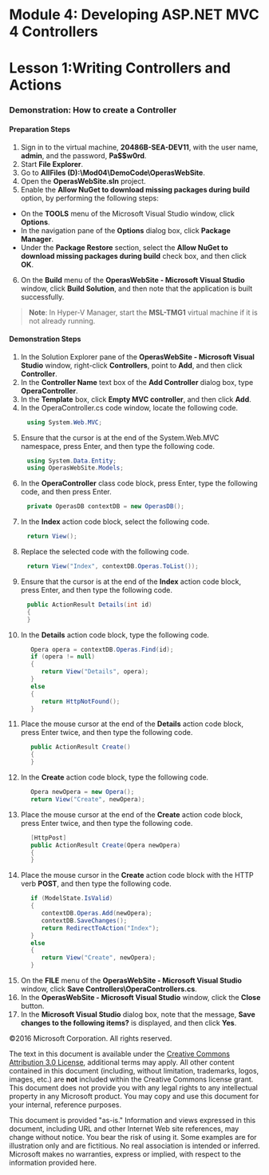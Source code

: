 ﻿# Module 4: Developing ASP.NET MVC 4 Controllers

# Lesson 1:Writing Controllers and Actions

### Demonstration: How to create a Controller
#### Preparation Steps
1. Sign in to the virtual machine, **20486B-SEA-DEV11**, with the user name, **admin**, and the password, **Pa$$w0rd**.
2. Start **File Explorer**.
3. Go to **AllFiles (D):\Mod04\DemoCode\OperasWebSite**.
4. Open the **OperasWebSite.sln** project.
5. Enable the **Allow NuGet to download missing packages during build** option, by performing the following steps:   
  - On the **TOOLS** menu of the Microsoft Visual Studio window, click **Options**.   
  - In the navigation pane of the **Options** dialog box, click **Package Manager**.   
  - Under the **Package Restore** section, select the **Allow NuGet to download missing packages during build** check box, and then click **OK**.
6. On the **Build** menu of the **OperasWebSite - Microsoft Visual Studio** window, click **Build Solution**, and then note that the application is built successfully.
   
  >**Note**: In Hyper-V Manager, start the **MSL-TMG1** virtual machine if it is not already running.  

#### Demonstration Steps

1. In the Solution Explorer pane of the **OperasWebSite - Microsoft Visual Studio** window, right-click **Controllers**, point to  **Add**, and then click **Controller**.
2. In the **Controller Name** text box of the **Add Controller** dialog box, type **OperaController**.
3. In the **Template** box, click **Empty MVC controller**, and then click **Add**.
4. In the OperaController.cs code window, locate the following code.

  ```cs
       using System.Web.MVC;
```
5. Ensure that the cursor is at the end of the System.Web.MVC namespace, press Enter, and then type the following code.

  ```cs
       using System.Data.Entity;
       using OperasWebSite.Models;
```
6. In the **OperaController** class code block, press Enter, type the following code, and then press Enter.

  ```cs
       private OperasDB contextDB = new OperasDB();
```
7. In the **Index** action code block, select the following code.

  ```cs
       return View();
```
8. Replace the selected code with the following code.

  ```cs
       return View("Index", contextDB.Operas.ToList());
```
9. Ensure that the cursor is at the end of the **Index** action code block, press Enter, and then type the following code.

  ```cs
       public ActionResult Details(int id)
       {
       }
```
10. In the **Details** action code block, type the following code.

  ```cs
        Opera opera = contextDB.Operas.Find(id);
        if (opera != null)
        {
           return View("Details", opera);
        }
        else
        {
           return HttpNotFound();
        }
```
11. Place the mouse cursor at the end of the **Details** action code block, press Enter twice, and then type the following code.

  ```cs
        public ActionResult Create()
        {
        }
```
12. In the **Create** action code block, type the following code.

  ```cs
        Opera newOpera = new Opera();
        return View("Create", newOpera);
```
13. Place the mouse cursor at the end of the **Create** action code block, press Enter twice, and then type the following code.

  ```cs
        [HttpPost]
        public ActionResult Create(Opera newOpera)
        {
        }
```
14. Place the mouse cursor in the **Create** action code block with the HTTP verb **POST**, and then type the following code.

  ```cs
        if (ModelState.IsValid)
        {
           contextDB.Operas.Add(newOpera);
           contextDB.SaveChanges();
           return RedirectToAction("Index");
        }
        else
        {
           return View("Create", newOpera);
        }
```
15. On the **FILE** menu of the **OperasWebSite - Microsoft Visual Studio** window, click **Save Controllers\OperaControllers.cs**.
16. In the **OperasWebSite - Microsoft Visual Studio** window, click the **Close** button.
17. In the **Microsoft Visual Studio** dialog box, note that the message, **Save changes to the following items?** is displayed, and then click **Yes**.

©2016 Microsoft Corporation. All rights reserved.

The text in this document is available under the  [Creative Commons Attribution 3.0 License](https://creativecommons.org/licenses/by/3.0/legalcode), additional terms may apply. All other content contained in this document (including, without limitation, trademarks, logos, images, etc.) are  **not**  included within the Creative Commons license grant. This document does not provide you with any legal rights to any intellectual property in any Microsoft product. You may copy and use this document for your internal, reference purposes.

This document is provided &quot;as-is.&quot; Information and views expressed in this document, including URL and other Internet Web site references, may change without notice. You bear the risk of using it. Some examples are for illustration only and are fictitious. No real association is intended or inferred. Microsoft makes no warranties, express or implied, with respect to the information provided here.
